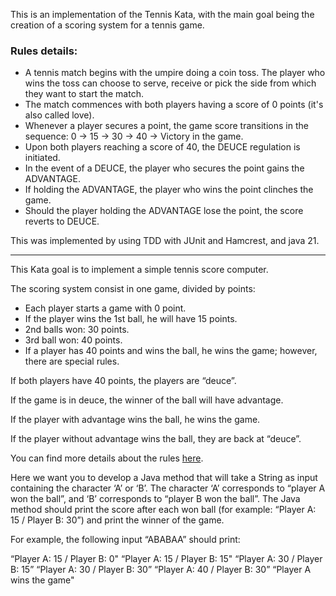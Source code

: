 This is an implementation of the Tennis Kata, with the main goal being the creation of a scoring system for a tennis game.

### Rules details:

- A tennis match begins with the umpire doing a coin toss. The player who wins the toss can choose to serve, receive or pick the side from which they want to start the match.
- The match commences with both players having a score of 0 points (it's also called love).
- Whenever a player secures a point, the game score transitions in the sequence: 0 -> 15 -> 30 -> 40 -> Victory in the game.
- Upon both players reaching a score of 40, the DEUCE regulation is initiated.
- In the event of a DEUCE, the player who secures the point gains the ADVANTAGE.
- If holding the ADVANTAGE, the player who wins the point clinches the game.
- Should the player holding the ADVANTAGE lose the point, the score reverts to DEUCE.

This was implemented by using TDD with JUnit and Hamcrest, and java 21.

---

This Kata goal is to implement a simple tennis score computer.

The scoring system consist in one game, divided by points:
- Each player starts a game with 0 point.
- If the player wins the 1st ball, he will have 15 points.
- 2nd balls won: 30 points.
- 3rd ball won: 40 points.
- If a player has 40 points and wins the ball, he wins the game; however, there are special rules.

If both players have 40 points, the players are “deuce”.

If the game is in deuce, the winner of the ball will have advantage.

If the player with advantage wins the ball, he wins the game.

If the player without advantage wins the ball, they are back at “deuce”.

You can find more details about the rules [here](http://en.wikipedia.org/wiki/Tennis#Scoring).

Here we want you to develop a Java method that will take a String as input containing the character ‘A’ or ‘B’. 
The character ‘A’ corresponds to “player A won the ball”, and ‘B’ corresponds to “player B won the ball”. 
The Java method should print the score after each won ball (for example: “Player A: 15 / Player B: 30”) 
and print the winner of the game.

For example, the following input “ABABAA” should print:

“Player A: 15 / Player B: 0"
“Player A: 15 / Player B: 15"
“Player A: 30 / Player B: 15”
“Player A: 30 / Player B: 30”
“Player A: 40 / Player B: 30”
“Player A wins the game"
